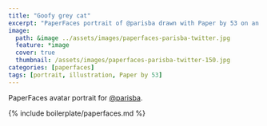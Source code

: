 ```yaml
---
title: "Goofy grey cat"
excerpt: "PaperFaces portrait of @parisba drawn with Paper by 53 on an iPad."
image: 
  path: &image ../assets/images/paperfaces-parisba-twitter.jpg 
  feature: *image
  cover: true
  thumbnail: /assets/images/paperfaces-parisba-twitter-150.jpg
categories: [paperfaces]
tags: [portrait, illustration, Paper by 53]
---
```


PaperFaces avatar portrait for [@parisba](https://twitter.com/parisba).

{% include boilerplate/paperfaces.md %}
